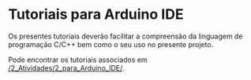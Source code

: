 
# Tutoriais para Arduino IDE

Os presentes tutoriais deverão facilitar a compreensão da linguagem de programação C/C++ bem como o seu uso no presente projeto.

Pode encontrar os tutoriais associados em [/2_Atividades/2_para_Arduino_IDE/](https://github.com/ipleiria-robotics/iModBot/tree/master/2_Atividades/2_para_Arduino_IDE).
